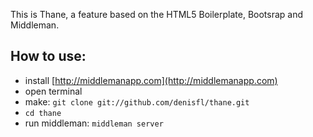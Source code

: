 This is Thane, a feature based on the HTML5 Boilerplate, Bootsrap and Middleman.

How to use:
---------------
  - install [http://middlemanapp.com](http://middlemanapp.com)
  - open terminal
  - make: `git clone git://github.com/denisfl/thane.git`
  - `cd thane`
  - run middleman: `middleman server`
